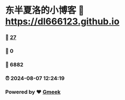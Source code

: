 # 东半夏洛的小博客 :link: https://dl666123.github.io 
### :page_facing_up: [27](https://dl666123.github.io/tag.html) 
### :speech_balloon: 0 
### :hibiscus: 6882 
### :alarm_clock: 2024-08-07 12:24:19 
### Powered by :heart: [Gmeek](https://github.com/Meekdai/Gmeek)
